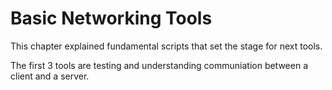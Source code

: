 # Basic Networking Tools
This chapter explained fundamental scripts that set the stage for next tools.

The first 3 tools are testing and understanding communiation between a client and a server.
